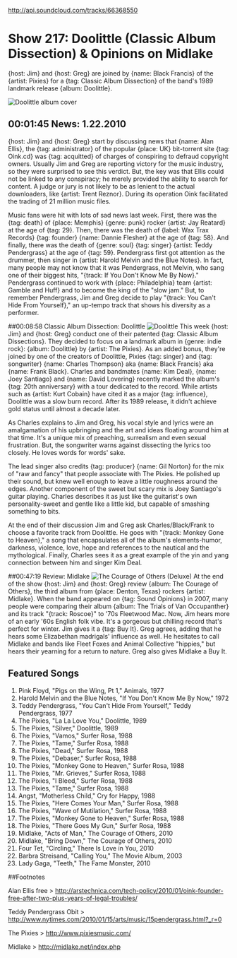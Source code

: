 

http://api.soundcloud.com/tracks/66368550

# Show 217: Doolittle (Classic Album Dissection) & Opinions on Midlake
{host: Jim} and {host: Greg} are joined by {name: Black Francis} of the {artist: Pixies} for a {tag: Classic Album Dissection} of the band's 1989 landmark release {album: Doolittle}.

![Doolittle album cover](http://static.soundopinions.org/images/2010/doolittle.jpg)

## 00:01:45 News: 1.22.2010
{host: Jim} and {host: Greg} start by discussing news that {name: Alan Ellis}, the {tag: administrator} of the popular {place: UK} bit-torrent site {tag: Oink.cd} was {tag: acquitted} of charges of conspiring to defraud copyright owners. Usually Jim and Greg are reporting victory for the music industry, so they were surprised to see this verdict. But, the key was that Ellis could not be linked to any conspiracy; he merely provided the ability to search for content. A judge or jury is not likely to be as lenient to the actual downloaders, like {artist: Trent Reznor}. During its operation Oink facilitated the trading of 21 million music files.

Music fans were hit with lots of sad news last week. First, there was the {tag: death} of {place: Memphis} {genre: punk} rocker {artist: Jay Reatard} at the age of {tag: 29}. Then, there was the death of {label: Wax Trax Records} {tag: founder} {name: Dannie Flesher} at the age of {tag: 58}. And finally, there was the death of {genre: soul} {tag: singer} {artist: Teddy Pendergrass} at the age of {tag: 59}. Pendergrass first got attention as the drummer, then singer in {artist: Harold Melvin and the Blue Notes}. In fact, many people may not know that it was Pendergrass, not Melvin, who sang one of their biggest hits, "{track: If You Don't Know Me By Now}." Pendergrass continued to work with {place: Philadelphia} team {artist: Gamble and Huff} and to become the king of the "slow jam." But, to remember Pendergrass, Jim and Greg decide to play "{track: You Can't Hide From Yourself}," an up-tempo track that shows his diversity as a performer.

##00:08:58 Classic Album Dissection: Doolittle
![Doolittle](http://is3.mzstatic.com/image/thumb/Music/v4/f0/b5/df/f0b5df71-a0bb-2d91-855f-cec2d4327f19/source/600x600bb.jpg "2730151/7060469")
This week {host: Jim} and {host: Greg} conduct one of their patented {tag: Classic Album Dissections}. They decided to focus on a landmark album in {genre: indie rock}: {album: Doolittle} by {artist: The Pixies}. As an added bonus, they're joined by one of the creators of Doolittle, Pixies {tag: singer} and {tag: songwriter} {name: Charles Thompson} aka {name: Black Francis} aka {name: Frank Black}. Charles and bandmates {name: Kim Deal}, {name: Joey Santiago} and {name: David Lovering} recently marked the album's {tag: 20th anniversary} with a tour dedicated to the record. While artists such as {artist: Kurt Cobain} have cited it as a major {tag: influence}, Doolittle was a slow burn record. After its 1989 release, it didn't achieve gold status until almost a decade later.

As Charles explains to Jim and Greg, his vocal style and lyrics were an amalgamation of his upbringing and the art and ideas floating around him at that time. It's a unique mix of preaching, surrealism and even sexual frustration. But, the songwriter warns against dissecting the lyrics too closely. He loves words for words' sake.

The lead singer also credits {tag: producer} {name: Gil Norton} for the mix of "raw and fancy" that people associate with The Pixies. He polished up their sound, but knew well enough to leave a little roughness around the edges. Another component of the sweet but scary mix is Joey Santiago's guitar playing. Charles describes it as just like the guitarist's own personality-sweet and gentle like a little kid, but capable of smashing something to bits.

At the end of their discussion Jim and Greg ask Charles/Black/Frank to choose a favorite track from Doolittle. He goes with "{track: Monkey Gone to Heaven}," a song that encapsulates all of the album's elements-humor, darkness, violence, love, hope and references to the nautical and the mythological. Finally, Charles sees it as a great example of the yin and yang connection between him and singer Kim Deal.

##00:47:19 Review: Midlake
![The Courage of Others (Deluxe)](http://is2.mzstatic.com/image/thumb/Music5/v4/a5/f1/f4/a5f1f489-74ba-8fa2-1cd9-2a5cb41bdcf9/source/600x600bb.jpg "72951557/924931904")
At the end of the show {host: Jim} and {host: Greg} review {album: The Courage of Others}, the third album from {place: Denton, Texas} rockers {artist: Midlake}. When the band appeared on {tag: Sound Opinions} in 2007, many people were comparing their album {album: The Trials of Van Occupanther} and its track "{track: Roscoe}" to '70s Fleetwood Mac. Now, Jim hears more of an early '60s English folk vibe. It's a gorgeous but chilling record that's perfect for winter. Jim gives it a {tag: Buy It}. Greg agrees, adding that he hears some Elizabethan madrigals' influence as well. He hesitates to call Midlake and bands like Fleet Foxes and Animal Collective "hippies," but hears their yearning for a return to nature. Greg also gives Midlake a Buy It.


## Featured Songs
1. Pink Floyd, "Pigs on the Wing, Pt 1," Animals, 1977
2. Harold Melvin and the Blue Notes, "If You Don't Know Me By Now," 1972
3. Teddy Pendergrass, "You Can't Hide From Yourself," Teddy Pendergrass, 1977
4. The Pixies, "La La Love You," Doolittle, 1989
5. The Pixies, "Silver," Doolittle, 1989
6. The Pixies, "Vamos," Surfer Rosa, 1988
7. The Pixies, "Tame," Surfer Rosa, 1988
8. The Pixies, "Dead," Surfer Rosa, 1988
9. The Pixies, "Debaser," Surfer Rosa, 1988
10. The Pixies, "Monkey Gone to Heaven," Surfer Rosa, 1988
11. The Pixies, "Mr. Grieves," Surfer Rosa, 1988
12. The Pixies, "I Bleed," Surfer Rosa, 1988
13. The Pixies, "Tame," Surfer Rosa, 1988
14. Angst, "Motherless Child," Cry for Happy, 1988
15. The Pixies, "Here Comes Your Man," Surfer Rosa, 1988
16. The Pixies, "Wave of Mutilation," Surfer Rosa, 1988
17. The Pixies, "Monkey Gone to Heaven," Surfer Rosa, 1988
18. The Pixies, "There Goes My Gun," Surfer Rosa, 1988
19. Midlake, "Acts of Man," The Courage of Others, 2010
20. Midlake, "Bring Down," The Courage of Others, 2010
21. Four Tet, "Circling," There Is Love in You, 2010
22. Barbra Streisand, "Calling You," The Movie Album, 2003
23. Lady Gaga, "Teeth," The Fame Monster, 2010


##Footnotes

Alan Ellis free > http://arstechnica.com/tech-policy/2010/01/oink-founder-free-after-two-plus-years-of-legal-troubles/

Teddy Pendergrass Obit > http://www.nytimes.com/2010/01/15/arts/music/15pendergrass.html?_r=0

The Pixies > http://www.pixiesmusic.com/

Midlake > http://midlake.net/index.php